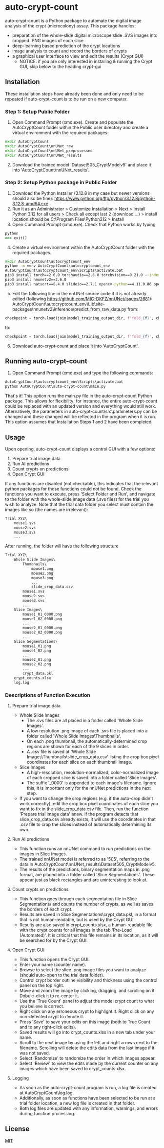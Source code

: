 # auto-crypt-count

auto-crypt-count is a Python package to automate the digital image analysis of the
crypt (microcolony) assay. This package handles:
- preparation of the whole-slide digital microscope slide .SVS images into cropped .PNG images of each slice
- deep-learning based prediction of the crypt locations
- image analysis to count and record the borders of crypts
- a graphical user interface to view and edit the results (Crypt GUI)
    - NOTICE: if you are only interested in installing & running the Crypt GUI, skip below to the heading crypt-gui


## Installation

These installation steps have already been done and only need to be repeated if auto-crypt-count is to be run on a new computer.

### Step 1: Setup Public Folder
1. Open Command Prompt (cmd.exe). Create and populate the AutoCryptCount folder within the Public user directory and create a virtual environment with the required packages:
```bat
mkdir AutoCryptCount
mkdir AutoCryptCount\nnUNet_raw
mkdir AutoCryptCount\nnUNet_preprocessed
mkdir AutoCryptCount\nnUNet_results
```
2. Download the trained model 'Dataset505_CryptModelv5' and place it into 'AutoCryptCount\nnUNet_results\'.

### Step 2: Setup Python package in Public Folder
1. Download the Python Installer (3.12.8 in my case but newer versions should also be fine): https://www.python.org/ftp/python/3.12.8/python-3.12.8-amd64.exe
2. Run it as an Administrator > Customize Installation > Next > Install Python 3.12 for all users > Check all except last 2 (download ...) > install location should be C:\Program Files\Python312 > Install
3. Open Command Prompt (cmd.exe). Check that Python works by typing 
```bat
python
>>> exit()
```
4. Create a virtual environment within the AutoCryptCount folder with the required packages.
```bat
mkdir AutoCryptCount\autocryptcount_env
python -m venv AutoCryptCount\autocryptcount_env
AutoCryptCount\autocryptcount_env\Scripts\activate.bat
pip3 install torch==2.6.0 torchaudio==2.6.0 torchvision==0.21.0 --index-url https://download.pytorch.org/whl/cu126
pip3 install nnunetv2==2.6.0
pip3 install natsort==8.4.0 slideio==2.7.1 opencv-python==4.11.0.86 openpyxl==3.1.5
```
5. Edit the following line in the nnUNet source code if it is not already edited (following https://github.com/MIC-DKFZ/nnUNet/issues/2681):
AutoCryptCount\autocryptcount_env\Lib\site-packages\nnunetv2\inference\predict_from_raw_data.py
from:
```python
checkpoint = torch.load(join(model_training_output_dir, f'fold_{f}', checkpoint_name), map_location=torch.device('cpu'))
```
to:
```python
checkpoint = torch.load(join(model_training_output_dir, f'fold_{f}', checkpoint_name), map_location=torch.device('cpu'), weights_only=False)
```
6. Download auto-crypt-count and place it into 'AutoCryptCount\'.


## Running auto-crypt-count

1. Open Command Prompt (cmd.exe) and type the following commands:
```bat
AutoCryptCount\autocryptcount_env\Scripts\activate.bat
python AutoCryptCount\auto-crypt-count\main.py
```
That's it!
This option runs the main.py file in the auto-crypt-count Python package. This allows for flexibility; for instance, the entire auto-crypt-count could be replaced with an updated version and everything would still work. Alternatively, the parameters in auto-crypt-count\src\parameters.py can be changed and these changed will be reflected in the program when it is run. This option assumes that Installation Steps 1 and 2 have been completed.


## Usage
Upon opening, auto-crypt-count displays a control GUI with a few options:
1. Prepare trial image data
2. Run AI predictions
3. Count crypts on predictions
4. Open Crypt GUI

If any functions are disabled (not checkable), this indicates that the relevant python packages for those functions could not be found. Check the functions you want to execute, press 'Select Folder and Run', and navigate to the folder with the whole-slide image data (.svs files) for the trial you wish to analyze. Note that the trial data folder you select must contain the images like so (the names are irrelevant):
```markdown
Trial XYZ\
    mouse1.svs
    mouse2.svs
    mouse3.svs
    ...
```

After running, the folder will have the following structure
```markdown
Trial XYZ\
    Whole Slide Images\
        Thumbnails\
            mouse1.png
            mouse2.png
            mouse3.png
            ...
            slide_crop_data.csv
        mouse1.svs
        mouse2.svs
        mouse3.svs
        ...
    Slice Images\
        mouse1_01_0000.png
        mouse1_02_0000.png
        ...
        mouse2_01_0000.png
        mouse2_02_0000.png
        ...
    Slice Segmentations\
        mouse1_01.png
        mouse1_02.png
        ...
        mouse2_01.png
        mouse2_02.png
        ...
        crypt_data.pkl
    crypt_counts.xlsx
    log.log
```

### Descriptions of Function Execution
1. Prepare trial image data
    - Whole Slide Images
        - The .svs files are all placed in a folder called 'Whole Slide Images\'.
        - A low resolution .png image of each .svs file is placed into a folder called 'Whole Slide Images\Thumbnails\'.
        - On each .png thumbnail, the automatically-determined crop regions are shown for each of the 9 slices in order.
        - A .csv file is saved at 'Whole Slide Images\Thumbnails\slide_crop_data.csv' listing the crop box pixel coordinates for each slice on each thumbnail image.
    - Slice Images
        - A high-resolution, resolution-normalized, color-normalized image of each cropped slice is saved into a folder called 'Slice Images\'.
        - The suffix '_0000' is appended to each image's filename. Ignore this; it is important only for the nnUNet predictions in the next step.
    - If you want to change the crop regions (e.g. if the auto-crop didn't work correctly), edit the crop box pixel coordinates of each slice you want to fix in the slide_crop_data.csv file. Then, run the function 'Prepare trial image data' anew. If the program detects that slide_crop_data.csv already exists, it will use the coordinates in that .csv file to crop the slices instead of automatically determining its own.

2. Run AI predictions
    - This function runs an nnUNet command to run predictions on the images in Slice Images\.
    - The trained nnUNet model is referred to as '505', referring to the data in AutoCryptCount\nnUNet_results\Dataset505_CryptModelv5.
    - The results of the predictions, binary segmentation maps in .png format, are placed into a folder called 'Slice Segmentations'. These appear just as black rectangles and are uninteresting to look at.

3. Count crypts on predictions
    - This function goes through each segmentation file in Slice Segmentations\ and counts the number of crypts, as well as saves the borders of each crypt.
    - Results are saved in Slice Segmentations\crypt_data.pkl, in a format that is not human-readable, but is used by the Crypt GUI.
    - Results are also saved in crypt_counts.xlsx, a human-readable file with the crypt counts for all images in the tab 'Pre-Load (Automated)'. It is critical that this file remains in its location, as it will be searched for by the Crypt GUI.

4. Open Crypt GUI
    - This function opens the Crypt GUI.
    - Enter your name (counter name).
    - Browse to select the slice .png image files you want to analyze (should auto-open to the trial data folder).
    - Control crypt border outline visibility and thickness using the control panel on the top right.
    - Move and zoom the image by clicking, dragging, and scrolling on it. Dobule-click it to re-center it.
    - Use the 'True Count' panel to adjust the model crypt count to what you believe is correct.
    - Right click on any erroneous crypt to highlight it. Right click on any non-detected crypt to denote it.
    - Press 'Save' to save your edits on this image (both to True Count and to any right-click edits).
    - Saved results will go into crypt_counts.xlsx in a new tab under your name.
    - Scroll to the next image by using the left and right arrows next to the filename. Scrolling will delete the edits data from the last image if it was not saved.
    - Select 'Randomize' to randomize the order in which images appear.
    - Select 'Review' to view the edits made by the current counter on any images which have been saved to crypt_counts.xlsx.

5. Logging
    - As soon as the auto-crypt-count program is run, a log file is created at AutoCryptCount\log.log.
    - Additionally, as soon as functions have been selected to be run at a trial folder location, a new log file is created in that folder.
    - Both log files are updated with any information, warnings, and errors during function processing. 



## License

[MIT](https://choosealicense.com/licenses/mit/)